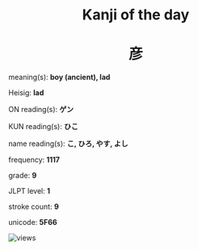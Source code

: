 <h1 align="center">Kanji of the day</h1>
<h1 align="center">彦</h1>
<p align="left">meaning(s): <b>boy (ancient), lad</b></p>
<p align="left">Heisig: <b>lad</b></p>
<p align="left">ON reading(s): <b>ゲン</b></p>
<p align="left">KUN reading(s): <b>ひこ</b></p>
<p align="left">name reading(s): <b>こ, ひろ, やす, よし</b></p>
<p align="left">frequency: <b>1117</b></p>
<p align="left">grade: <b>9</b></p>
<p align="left">JLPT level: <b>1</b></p>
<p align="left">stroke count: <b>9</b></p>
<p align="left">unicode: <b>5F66</b></p>
<p align="left"><img src="https://komarev.com/ghpvc/?username=tristanwagner-kanjioftheday&label=Views&color=0e75b6&style=flat" alt="views"/></p>
